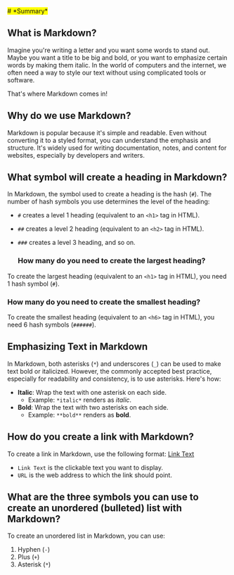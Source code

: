 <span style="background-color: yellow">
# *Summary*

## What is Markdown?
Imagine you're writing a letter and you want some words to stand out. Maybe you want a title to be big and bold, or you want to emphasize certain words by making them italic. In the world of computers and the internet, we often need a way to style our text without using complicated tools or software.

That's where Markdown comes in!

## Why do we use Markdown?
Markdown is popular because it's simple and readable. Even without converting it to a styled format, you can understand the emphasis and structure. It's widely used for writing documentation, notes, and content for websites, especially by developers and writers.

## What symbol will create a heading in Markdown?
In Markdown, the symbol used to create a heading is the hash (`#`). The number of hash symbols you use determines the level of the heading:

- `#` creates a level 1 heading (equivalent to an `<h1>` tag in HTML).
* `##` creates a level 2 heading (equivalent to an `<h2>` tag in HTML).
+ `###` creates a level 3 heading, and so on.

   ### How many do you need to create the largest heading?
To create the largest heading (equivalent to an `<h1>` tag in HTML), you need 1 hash symbol (`#`).

  ### How many do you need to create the smallest heading?
To create the smallest heading (equivalent to an `<h6>` tag in HTML), you need 6 hash symbols (`######`).

## Emphasizing Text in Markdown
In Markdown, both asterisks (`*`) and underscores (`_`) can be used to make text bold or italicized. However, the commonly accepted best practice, especially for readability and consistency, is to use asterisks. Here's how:

- **Italic**: Wrap the text with one asterisk on each side.
  - Example: `*italic*` renders as *italic*.
- **Bold**: Wrap the text with two asterisks on each side.
  - Example: `**bold**` renders as **bold**.

## How do you create a link with Markdown?
To create a link in Markdown, use the following format:
  [Link Text](URL)

- `Link Text` is the clickable text you want to display.
- `URL` is the web address to which the link should point.

## What are the three symbols you can use to create an unordered (bulleted) list with Markdown?
To create an unordered list in Markdown, you can use:

1. Hyphen (`-`)
2. Plus (`+`)
3. Asterisk (`*`)


